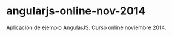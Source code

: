 angularjs-online-nov-2014
=========================

Aplicación de ejemplo AngularJS. Curso online noviembre 2014.